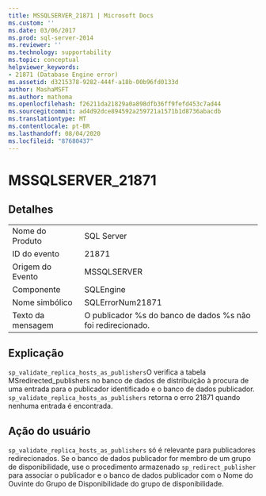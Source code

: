 ```yaml
---
title: MSSQLSERVER_21871 | Microsoft Docs
ms.custom: ''
ms.date: 03/06/2017
ms.prod: sql-server-2014
ms.reviewer: ''
ms.technology: supportability
ms.topic: conceptual
helpviewer_keywords:
- 21871 (Database Engine error)
ms.assetid: d3215378-9282-444f-a18b-00b96fd0133d
author: MashaMSFT
ms.author: mathoma
ms.openlocfilehash: f26211da21829a0a898dfb36ff9fefd453c7ad44
ms.sourcegitcommit: ad4d92dce894592a259721a1571b1d8736abacdb
ms.translationtype: MT
ms.contentlocale: pt-BR
ms.lasthandoff: 08/04/2020
ms.locfileid: "87680437"
---
```

# <a name="mssqlserver_21871"></a>MSSQLSERVER_21871
    
## <a name="details"></a>Detalhes  
  
|||  
|-|-|  
|Nome do Produto|SQL Server|  
|ID do evento|21871|  
|Origem do Evento|MSSQLSERVER|  
|Componente|SQLEngine|  
|Nome simbólico|SQLErrorNum21871|  
|Texto da mensagem|O publicador %s do banco de dados %s não foi redirecionado.|  
  
## <a name="explanation"></a>Explicação  
 `sp_validate_replica_hosts_as_publishers`O  verifica a tabela MSredirected_publishers no banco de dados de distribuição à procura de uma entrada para o publicador identificado e o banco de dados publicador.  `sp_validate_replica_hosts_as_publishers` retorna o erro 21871 quando nenhuma entrada é encontrada.  
  
## <a name="user-action"></a>Ação do usuário  
 `sp_validate_replica_hosts_as_publishers` só é relevante para publicadores redirecionados. Se o banco de dados publicador for membro de um grupo de disponibilidade, use o procedimento armazenado `sp_redirect_publisher` para associar o publicador e o banco de dados publicador com o Nome do Ouvinte do Grupo de Disponibilidade do grupo de disponibilidade.  
  
  
